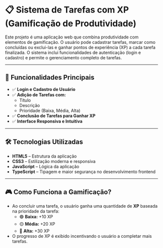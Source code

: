 # 📋 Sistema de Tarefas com XP (Gamificação de Produtividade)

Este projeto é uma aplicação web que combina produtividade com elementos de gamificação. O usuário pode cadastrar tarefas, marcar como concluídas ou exclui-las e ganhar pontos de experiência (XP) a cada tarefa finalizada. O sistema inclui funcionalidades de autenticação (login e cadastro) e permite o gerenciamento completo de tarefas.

---

## 🚀 Funcionalidades Principais

- ✅ **Login e Cadastro de Usuário**
- ✅ **Adição de Tarefas com:**
  - Título
  - Descrição
  - Prioridade (Baixa, Média, Alta)
- ✅ **Conclusão de Tarefas para Ganhar XP**
- ✅ **Interface Responsiva e Intuitiva**

---

## 🛠️ Tecnologias Utilizadas

- **HTML5** – Estrutura da aplicação
- **CSS3** – Estilização moderna e responsiva
- **JavaScript** – Lógica da aplicação
- **TypeScript** – Tipagem e maior segurança no desenvolvimento frontend

---

## 🎮 Como Funciona a Gamificação?

- Ao concluir uma tarefa, o usuário ganha uma quantidade de **XP** baseada na prioridade da tarefa:
  - 🟢 **Baixa:** +10 XP
  - 🟡 **Média:** +20 XP
  - 🔴 **Alta:** +30 XP
- O progresso de XP é exibido incentivando o usuário a completar mais tarefas.

